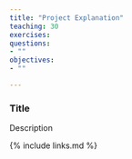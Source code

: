 ```yaml
---
title: "Project Explanation"
teaching: 30
exercises: 
questions:
- ""
objectives:
- ""

---
```


### Title
Description


{% include links.md %}
